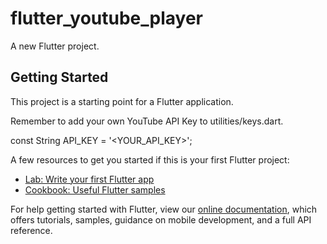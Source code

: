 # flutter_youtube_player

A new Flutter project.

## Getting Started

This project is a starting point for a Flutter application.

Remember to add your own YouTube API Key to utilities/keys.dart.

const String API_KEY = '<YOUR_API_KEY>';

A few resources to get you started if this is your first Flutter project:

- [Lab: Write your first Flutter app](https://flutter.dev/docs/get-started/codelab)
- [Cookbook: Useful Flutter samples](https://flutter.dev/docs/cookbook)

For help getting started with Flutter, view our
[online documentation](https://flutter.dev/docs), which offers tutorials,
samples, guidance on mobile development, and a full API reference.
